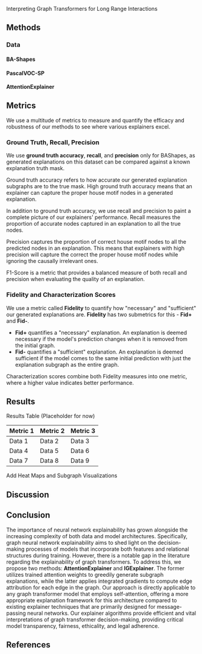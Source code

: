 Interpreting Graph Transformers for Long Range Interactions

## Methods

### Data

#### BA-Shapes

#### PascalVOC-SP

#### AttentionExplainer

## Metrics

We use a multitude of metrics to measure and quantify the efficacy and robustness of our methods to see where various explainers excel.

### Ground Truth, Recall, Precision

We use **ground truth accuracy**, **recall**, and **precision** only for BAShapes, as generated explanations on this dataset can be compared against a known explanation truth mask.

Ground truth accuracy refers to how accurate our generated explanation subgraphs are to the true mask. High ground truth accuracy means that an explainer can capture the proper house motif nodes in a generated explanation.

In addition to ground truth accuracy, we use recall and precision to paint a complete picture of our explainers' performance. Recall measures the proportion of accurate nodes captured in an explanation to all the true nodes. 

Precision captures the proportion of correct house motif nodes to all the predicted nodes in an explanation. This means that explainers with high precision will capture the correct the proper house motif nodes while ignoring the causally irrelevant ones.

F1-Score is a metric that provides a balanced measure of both recall and precision when evaluating the quality of an explanation.

### Fidelity and Characterization Scores

We use a metric called **Fidelity** to quantify how "necessary" and "sufficient" our generated explanations are. **Fidelity** has two submetrics for this - **Fid+** and **Fid-**.

* **Fid+** quantifies a "necessary" explanation. An explanation is deemed necessary if the model's prediction changes when it is removed from the initial graph.
* **Fid-** quantifies a "sufficient" explanation. An explanation is deemed sufficient if the model comes to the same initial prediction with just the explanation subgraph as the entire graph.

Characterization scores combine both Fidelity measures into one metric, where a higher value indicates better performance.

## Results

Results Table (Placeholder for now)

| Metric 1 | Metric 2 | Metric 3 |
|----------|----------|----------|
| Data 1   | Data 2   | Data 3   |
| Data 4   | Data 5   | Data 6   |
| Data 7   | Data 8   | Data 9   |

Add Heat Maps and Subgraph Visualizations


## Discussion

## Conclusion

The importance of neural network explainability has grown alongside the increasing complexity of both data and model architectures. Specifically, graph neural network explainability aims to shed light on the decision-making processes of models that incorporate both features and relational structures during training. However, there is a notable gap in the literature regarding the explainability of graph transformers. To address this, we propose two methods: **AttentionExplainer** and **IGExplainer**. The former utilizes trained attention weights to greedily generate subgraph explanations, while the latter applies integrated gradients to compute edge attribution for each edge in the graph. Our approach is directly applicable to any graph transformer model that employs self-attention, offering a more appropriate explanation framework for this architecture compared to existing explainer techniques that are primarily designed for message-passing neural networks. Our explainer algorithms provide efficient and vital interpretations of graph transformer decision-making, providing critical model transparency, fairness, ethicality, and legal adherence.

## References

